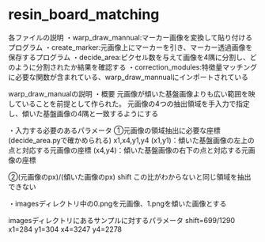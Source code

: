 # resin_board_matching
各ファイルの説明
・warp_draw_mannual:マーカー画像を変換して貼り付けるプログラム
・create_marker:元画像上にマーカーを引き、マーカー透過画像を保存するプログラム
・decide_area:ピクセル数を与えて画像を4隅に分割し、どのように分割されたか結果を確認する
・correction_modules:特徴量マッチングに必要な関数が含まれている、warp_draw_mannualにインポートされている

warp_draw_manualの説明
・概要
元画像が傾いた基盤画像よりも広い範囲を映していることを前提として作られた。
元画像の4つの抽出領域を手入力で指定し、傾いた基盤画像の4隅と一致するようにする

・入力する必要のあるパラメータ
①元画像の領域抽出に必要な座標(decide_area.pyで確かめられる)
x1,x4,y1,y4
(x1,y1)：傾いた基盤画像の左上の点と対応する元画像の座標
(x4,y4)：傾いた基盤画像の右下の点と対応する元画像の座標

②(元画像のpx)/(傾いた画像のpx)
shift
この比がわからないと同じ領域を抽出できない

・imagesディレクトリ中の0.pngを元画像、1.pngを傾いた画像とする

imagesディレクトリにあるサンプルに対するパラメータ
    shift=699/1290
    x1=284
    y1=304
    x4=3247
    y4=2278
